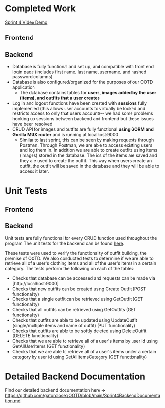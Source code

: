 # Completed Work

[Sprint 4 Video Demo]()

## Frontend

## Backend
- Database is fully functional and set up, and compatible with front end login page (includes first name, last name, username, and hashed password columns)
- Database is also configured/organized for the purposes of our OOTD application
  - The database contains tables for **users, images added by the user (items), and outfits that a user creates**
- Log in and logout functions have been created with **sessions** fully implemented (this allows user accounts to virtually be locked and restricts access to only that users account)-- we had some problems hooking up sessions between backend and frontend but these issues have been resolved
- CRUD API for images and outfits are fully functional **using GORM and Gorilla MUX router** and is running at localhost:9000
  - Similar to last sprint, this can be seen by making requests through Postman. Through Postman, we are able to access existing users and log them in. In addition we are able to create outfits using items (images) stored in the database. The ids of the items are saved and they are used to create the outfit. This way when users create an outfit, the outfit will be saved in the database and they will be able to access it later. 

# Unit Tests


## Frontend


## Backend
Unit tests are fully functional for every CRUD function used throughout the program
The unit tests for the backend can be found [here](https://github.com/gatorcloset/OOTD/blob/main/backend/go/src/github.com/user/user_test.go).

These tests were used to verify the functionality of outfit building, the premise of OOTD. We also conducted tests to determine if we are able to retrieve all of a user's clothing items and all of the user's items in a certain category. The tests perform the following on each of the tables:

- Checks that database can be accessed and requests can be made via [http://localhost:9000]
- Checks that new outfits can be created using Create Outfit (POST functionality)
- Checks that a single outfit can be retrieved using GetOutfit (GET functionality)
- Checks that all outfits can be retrieved using GetOutfits (GET functionality)
- Checks that outfits are able to be updated using UpdateOutfit (single/multiple items and name of outfit) (PUT functionality)
- Checks that outfits are able to be softly deleted using DeleteOutfit (DELETE functionality)
- Checks that we are able to retrieve all of a user's items by user id using GetAllUserItems (GET functionality)
- Checks that we are able to retrieve all of a user's items under a certain category by user id using GetAllItemsCategory (GET functionality)

# Detailed Backend Documentation
Find our detailed backend documentation here -> https://github.com/gatorcloset/OOTD/blob/main/Sprint4BackendDocumentation.md
